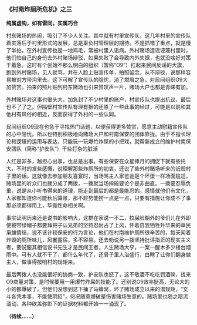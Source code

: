 ### 《村南炸厕所危机》之三

**纯属虚构，如有雷同，实属巧合**



村东赌场的热闹，吸引了不少人关注。其中就有村里宣传队，这几年村里的宣传队着实落后于村里形式的发展，总是辜负村管理层的期待。不是抓错了重点，就是慢了半拍，在外村宣传也是一地鸡毛，常被村里人诟病。外村赌场造谣诬蔑村里时，他们怕自己的身份去外村赌场辩驳，如果失败了会导致内外失据，也就没啥好对策干着急。这时有个创始不那么明白的组织（暂称“O9”）扛起来民间反谣的大旗，跑到外村赌场，见人就骂，并在人脸上贴宣传单，拍照留念，从不辩驳，说那样容易被对方带沟里去。这下可解了宣传队的隐忧，消了燃眉之急，对民间组织O9大加赞赏。拍来的照片贴到村东赌场也引来赞叹声一片，赌场大户也都是青睐有加。

外村赌场对这事也很头大，加急封了不少村里的账户，村宣传队也提出抗议，最后也不了了之。但隔壁村宣传队有理有据的还原了一些此事的经过，可能是以前和其他村有风俗的相近，反而获得了外村的一些认同。

民间组织O9现在也急于寻找热门话题，以便获得更多赞赏，愿意主动慰籍宣传队的心中隐忧。所以也特别积极地向赌场大户和村南保安的团体靠拢。由于不擅长理论和逻辑的运用与表达，只能玩一玩爆竹炸屎的小把戏，就帮新成立的维护村南保安团队（简称“护安队”）干些打杂的脏活

人红是非多，越担心出事，也总是出事。有些保安在众星捧月的拥促下就有些托大，不时的发些感慨，说理解那些炸厕所的初衷，还说了些外村赌场听来的诋毁村子里的话。这就像去参加朋友喜宴时，当场骂主人家爸爸是个坏蛋一样场面尴尬，赌场里的听众们也就分成了两拨，一拨就当场摔碗要论个是非曲直。一拨要忍辱负重，说是从小听书得来的道理，能走到最后的都是最能忍的。感情就他们有文化，人家都知道你可能秋后算账，那不趁势能捞一点是一点，只要有措施让你成不了事那必须都得用上，毕竟性命相关啊。

事实证明历来还是说书的影响大，这群在家说一不二，拉屎脸朝外的爷们儿在外即使被带绿帽子都要拜把子认兄弟的坚持忍耐占了上风，怀着自我牺牲升华来的草民枭雄情结，说不该计较保安的行为言论，他们在村南维护厕所很辛苦的，每天闻着炸毁的厕所味儿，风餐露宿，多不容易。还去劝说另一拨坚持批评指正的现实主义者，要说服其相信说书先生才是民间王者，人生赌场大亨，一案一醒木多少楼台烟雨中。可有人就不干了，都什么年代了，还骨子里人治盛行，白瞎了让你们翻身做主人，做事得按咱村的规矩来。

最后两拨人也没能很好的协商一致，护安队也怒了，这不敬酒不吃吃罚酒嘛，找来O9商量对策，是时候要用一用爆竹炸屎的技能了。还别说O9效率挺高，无论大的小的都爆破了。但他们没想到这下捅了马蜂窝，坏了赌场成立以来的潜规矩，“文斗各凭本事，不能使阴招”，何况随意爆破是伤害赌场生意的。赌场里也随之暗流涌动，各种欲盖弥彰下的证据材料都开始一一涌现了。

**（待续……）**
